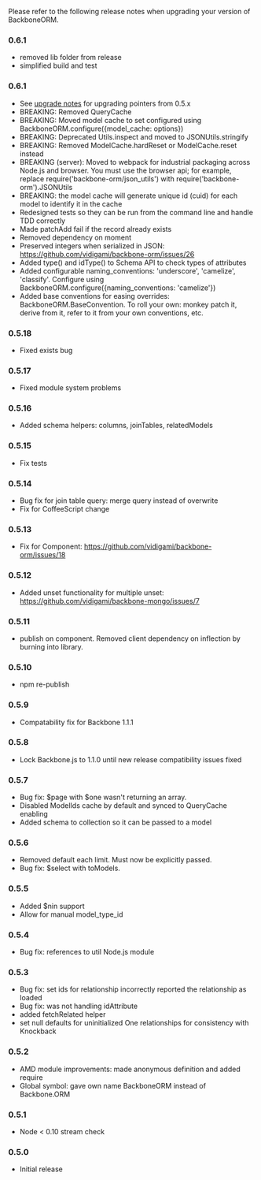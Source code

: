 Please refer to the following release notes when upgrading your version of BackboneORM.

### 0.6.1
* removed lib folder from release
* simplified build and test

### 0.6.1
* See [upgrade notes](https://github.com/vidigami/backbone-orm/blob/master/UPGRADING.md) for upgrading pointers from 0.5.x
* BREAKING: Removed QueryCache
* BREAKING: Moved model cache to set configured using BackboneORM.configure({model_cache: options})
* BREAKING: Deprecated Utils.inspect and moved to JSONUtils.stringify
* BREAKING: Removed ModelCache.hardReset or ModelCache.reset instead
* BREAKING (server): Moved to webpack for industrial packaging across Node.js and browser. You must use the browser api; for example, replace require('backbone-orm/json_utils') with require('backbone-orm').JSONUtils
* BREAKING: the model cache will generate unique id (cuid) for each model to identify it in the cache
* Redesigned tests so they can be run from the command line and handle TDD correctly
* Made patchAdd fail if the record already exists
* Removed dependency on moment
* Preserved integers when serialized in JSON: https://github.com/vidigami/backbone-orm/issues/26
* Added type() and idType() to Schema API to check types of attributes
* Added configurable naming_conventions: 'underscore', 'camelize', 'classify'. Configure using BackboneORM.configure({naming_conventions: 'camelize'})
* Added base conventions for easing overrides: BackboneORM.BaseConvention. To roll your own: monkey patch it, derive from it, refer to it from your own conventions, etc.

### 0.5.18
* Fixed exists bug

### 0.5.17
* Fixed module system problems

### 0.5.16
* Added schema helpers: columns, joinTables, relatedModels

### 0.5.15
* Fix tests

### 0.5.14
* Bug fix for join table query: merge query instead of overwrite
* Fix for CoffeeScript change

### 0.5.13
* Fix for Component: https://github.com/vidigami/backbone-orm/issues/18

### 0.5.12
* Added unset functionality for multiple unset: https://github.com/vidigami/backbone-mongo/issues/7

### 0.5.11
* publish on component. Removed client dependency on inflection by burning into library.

### 0.5.10
* npm re-publish

### 0.5.9
* Compatability fix for Backbone 1.1.1

### 0.5.8
* Lock Backbone.js to 1.1.0 until new release compatibility issues fixed

### 0.5.7
* Bug fix: $page with $one wasn't returning an array.
* Disabled ModelIds cache by default and synced to QueryCache enabling
* Added schema to collection so it can be passed to a model

### 0.5.6
* Removed default each limit. Must now be explicitly passed.
* Bug fix: $select with toModels.

### 0.5.5
* Added $nin support
* Allow for manual model_type_id

### 0.5.4
* Bug fix: references to util Node.js module

### 0.5.3
* Bug fix: set ids for relationship incorrectly reported the relationship as loaded
* Bug fix: was not handling idAttribute
* added fetchRelated helper
* set null defaults for uninitialized One relationships for consistency with Knockback

### 0.5.2
* AMD module improvements: made anonymous definition and added require
* Global symbol: gave own name BackboneORM instead of Backbone.ORM

### 0.5.1
* Node < 0.10 stream check

### 0.5.0
* Initial release

